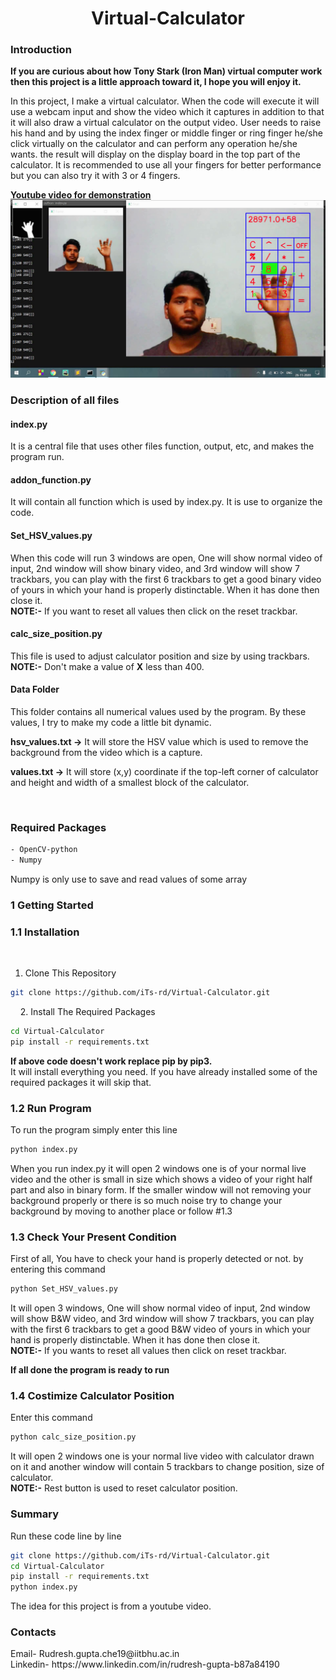 <h1 align="center"> Virtual-Calculator </h1>

<h3>Introduction</h3>

<strong>If you are curious about how Tony Stark (Iron Man) virtual computer work then this project is a little approach toward it, I hope you will enjoy it.
 </strong>

In this project, I make a virtual calculator. When the code will execute it will use a webcam input and show the video which it captures in addition to that it will also draw a virtual calculator on the output video. User needs to raise his hand and by using the index finger or middle finger or ring finger he/she click virtually on the calculator and can perform any operation he/she wants. the result will display on the display board in the top part of the calculator. It is recommended to use all your fingers for better performance but you can also try it with 3 or 4 fingers.

<a href="#"><strong>Youtube video for demonstration</strong></a><br>
<a href="#"><img src="data/thumbnail.png"></a>


<h3>Description of all files</h3>

<h4>index.py</h4>

It is a central file that uses other files function, output, etc, and makes the program run.

<h4>addon_function.py</h4>

It will contain all function which is used by index.py. It is use to organize the code.


<h4>Set_HSV_values.py</h4>

When this code will run 3 windows are open, One will show normal video of input, 2nd window will show binary video, and 3rd window will show 7 trackbars, you can play with the first 6 trackbars to get a good binary video of yours in which your hand is properly distinctable. When it has done then close it. <br>
<strong>NOTE:-</strong> If you want to reset all values then click on the reset trackbar.


<h4>calc_size_position.py</h4>

This file is used to adjust calculator position and size by using trackbars. <br>
<strong>NOTE:-</strong> Don't make a value of <strong>X</strong> less than 400.


<h4>Data Folder</h4>

This folder contains all numerical values used by the program. By these values, I try to make my code a little bit dynamic.

<strong>hsv_values.txt -></strong> It will store the HSV value which is used to remove the background from the video which is a capture.

<strong>values.txt -></strong> It will store (x,y) coordinate if the top-left corner of calculator and height and width of a smallest block of the calculator.




<br>

<h3>Required Packages</h3>

```bash
- OpenCV-python
- Numpy
```

Numpy is only use to save and read values of some array
<br>


<h3>1 Getting Started</h3>


<h3>1.1 Installation</h3>

   
1. Clone This Repository
   
```bash
git clone https://github.com/iTs-rd/Virtual-Calculator.git
```
   
2. Install The Required Packages
```bash
cd Virtual-Calculator
pip install -r requirements.txt
```
<strong>If above code doesn't work replace pip by pip3.</strong><br>
It will install everything you need. If you have already installed some of the required packages it will skip that.

<h3>1.2 Run Program</h3>

To run the program simply enter this line

```bash
python index.py
```

When you run index.py it will open 2 windows one is of your normal live video and the other is small in size which shows a video of your right half part and also in binary form. If the smaller window will not removing your background properly or there is so much noise try to change your background by moving to another place or follow #1.3


<h3>1.3 Check Your Present Condition </h3>

First of all, You have to check your hand is properly detected or not. by entering this command

```bash
python Set_HSV_values.py
```

It will open 3 windows, One will show normal video of input, 2nd window will show B&W video, and 3rd window will show 7 trackbars, you can play with the first 6 trackbars to get a good B&W video of yours in which your hand is properly distinctable. When it has done then close it. <br>
<strong>NOTE:-</strong> If you wants to reset all values then click on reset trackbar.

<strong>If all done the program is ready to run</strong>


<h3>1.4 Costimize Calculator Position</h3>

Enter this command

```bash
python calc_size_position.py
```

It will open 2 windows one is your normal live video with calculator drawn on it and another window will contain 5 trackbars to change position, size of calculator. <br>
<strong>NOTE:-</strong> Rest button is used to reset calculator position.



<h3>Summary</h3>

Run these code line by line

```bash
git clone https://github.com/iTs-rd/Virtual-Calculator.git
cd Virtual-Calculator
pip install -r requirements.txt
python index.py
```

The idea for this project is from a youtube video.

<h3>Contacts</h3>
Email- Rudresh.gupta.che19@iitbhu.ac.in <br>
Linkedin- https://www.linkedin.com/in/rudresh-gupta-b87a84190
